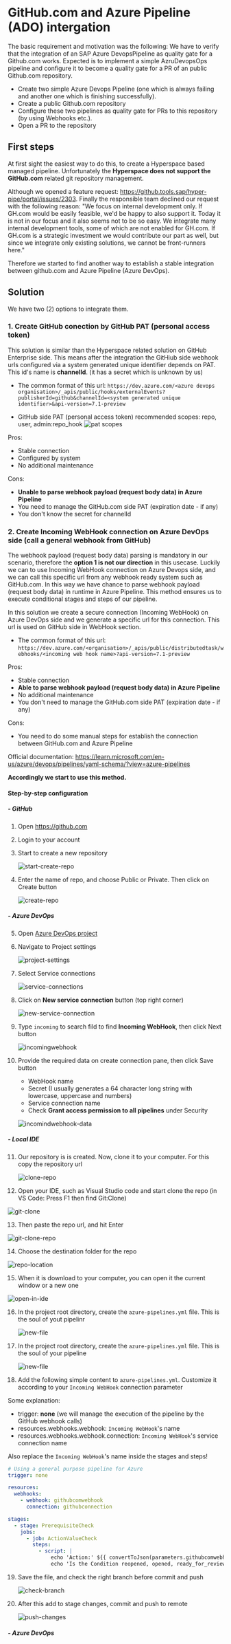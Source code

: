 # GitHub.com and Azure Pipeline (ADO) intergation

The basic requirement and motivation was the following:
We have to verify that the integration of an SAP Azure DevopsPipeline as quality gate for a Github.com works.
Expected is to implement a simple AzruDevopsOps pipeline and configure it to become a quality gate for a PR of an public Github.com repository.

- Create two simple Azure Devops Pipeline (one which is always failing and another one which is finishing successfully).
- Create a public Github.com repository
- Configure these two pipelines as quality gate for PRs to this repository (by using Webhooks etc.).
- Open a PR to the repository

## First steps

At first sight the easiest way to do this, to create a Hyperspace based managed pipeline. Unfortunately the **Hyperspace does not support the GitHub.com** related git repository management.

Although we opened a feature request: https://github.tools.sap/hyper-pipe/portal/issues/2303. Finally the responsible team declined our request with the following reason:
"We focus on internal development only. If GH.com would be easily feasible, we'd be happy to also support it. Today it is not in our focus and it also seems not to be so easy. We integrate many internal development tools, some of which are not enabled for GH.com. If GH.com is a strategic investment we would contribute our part as well, but since we integrate only existing solutions, we cannot be front-runners here."

Therefore we started to find another way to establish a stable integration between github.com and Azure Pipeline (Azure DevOps).

## Solution

We have two (2) options to integrate them.

### 1. Create GitHub conection by GitHub PAT (personal access token)

This solution is similar than the Hyperspace related solution on GitHub Enterprise side. This means after the integration the GitHiub side webhook urls configured via a system generated unique identifier depends on PAT. This id's name is **channelId**. (it has a secret which is unknown by us)

- The common format of this url: `https://dev.azure.com/<azure devops organisation>/_apis/public/hooks/externalEvents?publisherId=github&channelId=<system generated unique identifier>&api-version=7.1-preview`

- GitHub side PAT (personal access token) recommended scopes: repo, user, admin:repo_hook
  ![pat scopes](./images/pat-recommended-scopes.png)

Pros:

- Stable connection
- Configured by system
- No additional maintenance

Cons:

- **Unable to parse webhook payload (request body data) in Azure Pipeline**
- You need to manage the GitHub.com side PAT (expiration date - if any)
- You don't know the secret for channelId

### 2. Create Incoming WebHook connection on Azure DevOps side (call a general webhook from GitHub)

The webhook payload (request body data) parsing is mandatory in our scenario, therefore the **option 1 is not our direction** in this usecase.
Luckily we can to use Incoming WebHook connection on Azure Devops side, and we can call this specific url from any webhook ready system such as GitHub.com.
In this way we have chance to parse webhook payload (request body data) in runtime in Azure Pipeline. This method ensures us to execute conditional stages and steps of our pipeline.

In this solution we create a secure connection (Incoming WebHook) on Azure DevOps side and we generate a specific url for this connection. This url is used on GitHub side in WebHook section.

- The common format of this url: `https://dev.azure.com/<organisation>/_apis/public/distributedtask/webhooks/<incoming web hook name>?api-version=7.1-preview`

Pros:

- Stable connection
- **Able to parse webhook payload (request body data) in Azure Pipeline**
- No additional maintenance
- You don't need to manage the GitHub.com side PAT (expiration date - if any)

Cons:

- You need to do some manual steps for establish the connection between GitHub.com and Azure Pipeline

Official documentation: https://learn.microsoft.com/en-us/azure/devops/pipelines/yaml-schema/?view=azure-pipelines

**Accordingly we start to use this method.**

#### **Step-by-step configuration**

##### - GitHub

1. Open https://github.com
2. Login to your account
3. Start to create a new repository

   ![start-create-repo](./images/start-create-repo.png)

4. Enter the name of repo, and choose Public or Private. Then click on Create button

   ![create-repo](./images/create-repo.png)

##### - Azure DevOps

5. Open [Azure DevOps project](https://dev.azure.com)

6. Navigate to Project settings

   ![project-settings](./images/project-settings.png)

7. Select Service connections

   ![service-connections](./images/service-connections.png)

8. Click on **New service connection** button (top right corner)

   ![new-service-connection](./images/new-service-connection.png)

9. Type `incoming` to search fild to find **Incoming WebHook**, then click Next button

   ![incomingwebhook](./images/incomingwebhook.png)

10. Provide the required data on create connection pane, then click Save button

    - WebHook name
    - Secret (I usually generates a 64 character long string with lowercase, uppercase and numbers)
    - Service connection name
    - Check **Grant access permission to all pipelines** under Security

    ![incomindwebhook-data](./images/incomindwebhook-data.png)

##### - Local IDE

11. Our repository is is created. Now, clone it to your computer. For this copy the repository url

    ![clone-repo](./images/clone-repo.png)

12. Open your IDE, such as Visual Studio code and start clone the repo (in VS Code: Press F1 then find Git:Clone)

![git-clone](./images/git-clone.png)

13. Then paste the repo url, and hit Enter

![git-clone-repo](./images/git-clone-repo.png)

14. Choose the destination folder for the repo

![repo-location](./images/repo-location.png)

15. When it is download to your computer, you can open it the current window or a new one

![open-in-ide](./images/open-in-ide.png)

16. In the project root directory, create the `azure-pipelines.yml` file. This is the soul of yout pipelinr

    ![new-file](./images/new-file.png)

17. In the project root directory, create the `azure-pipelines.yml` file. This is the soul of your pipeline

    ![new-file](./images/new-file.png)

18. Add the following simple content to `azure-pipelines.yml`. Customize it according to your `Incoming WebHook` connection parameter

Some explanation:
- trigger: **none** (we will manage the execution of the pipeline by the GitHub webhook calls)
- resources.webhooks.webhook: `Incoming WebHook`'s name
- resources.webhooks.webhook.connection: `Incoming WebHook`'s service connection name

Also replace the `Incoming WebHook`'s name inside the stages and steps!

```yaml
# Using a general purpose pipeline for Azure
trigger: none

resources:
  webhooks:
    - webhook: githubcomwebhook
      connection: githubconnection

stages:
  - stage: PrerequisiteCheck
    jobs:
      - job: ActionValueCheck
        steps:
          - script: |
              echo 'Action:' ${{ convertToJson(parameters.githubcomwebhook.action) }}
              echo 'Is the Condition reopened, opened, ready_for_review, synchronize?:' ${{ in(parameters.githubcomwebhook.action, 'reopened','opened','ready_for_review','synchronize') }}
```

19. Save the file, and check the right branch before commit and push

    ![check-branch](./images/check-branch.png)

20. After this add to stage changes, commit and push to remote

    ![push-changes](./images/push-changes.png)

##### - Azure DevOps